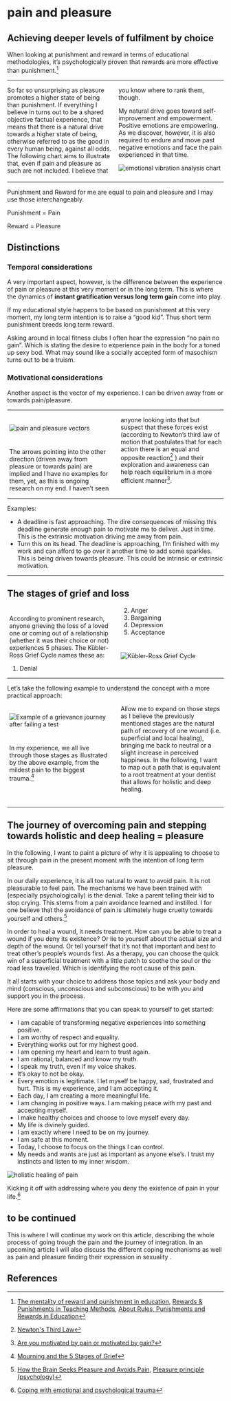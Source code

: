 # pain and pleasure


## Achieving deeper levels of fulfilment by choice

When looking at punishment and reward in terms of educational methodologies, it’s psychologically proven that rewards are more effective than punishment.[^1]

---

<div style="-webkit-column-count: 2; -moz-column-count: 2; column-count: 2;">
<div>
So far so unsurprising as pleasure promotes a higher state of being than punishment. If everything I believe in turns out to be a shared objective factual experience, that means that there is a natural drive towards a higher state of being, otherwise referred to as the good in every human being, against all odds. The following chart aims to illustrate that, even if pain and pleasure as such are not included. I believe that you know where to rank them, though.

My natural drive goes toward self-improvement and empowerment. Positive emotions are empowering. As we discover, however, it is also required to endure and move past negative emotions and face the pain experienced in that time.

</div>
<div>

![emotional vibration analysis chart](01-emotional-vibration-analysis-chart.png "emotional vibration analysis chart")

</div>
</div>

---

Punishment and Reward for me are equal to pain and pleasure and I may use those interchangeably.

Punishment = Pain

Reward = Pleasure

## Distinctions

### Temporal considerations

A very important aspect, however, is the difference between the experience of pain or pleasure at this very moment or in the long term. This is where the dynamics of **instant gratification versus long term gain** come into play.

If my educational style happens to be based on punishment at this very moment, my long term intention is to raise a “good kid”. Thus short term punishment breeds long term reward.

Asking around in local fitness clubs I often hear the expression “no pain no gain”. Which is stating the desire to experience pain in the body for a toned up sexy bod. What may sound like a socially accepted form of masochism turns out to be a truism.

### Motivational considerations

Another aspect is the vector of my experience. I can be driven away from or towards pain/pleasure.

---

<div style="-webkit-column-count: 2; -moz-column-count: 2; column-count: 2;">
<div style="padding:5px;">

![pain and pleasure vectors](02-pain-and-pleasure-vectors.jpeg "pain and pleasure vectors")
</div>
<div style="padding:5px;">

The arrows pointing into the other direction (driven away from pleasure or towards pain) are implied and I have no examples for them, yet, as this is ongoing research on my end. I haven’t seen anyone looking into that but suspect that these forces exist (according to Newton’s third law of motion that postulates that for each action there is an equal and opposite reaction[^2] ) and their exploration and awareness can help reach equilibrium in a more efficient manner[^3].
</div>
</div>

---

Examples:

* A deadline is fast approaching. The dire consequences of missing this deadline generate enough pain to motivate me to deliver. Just in time. This is the extrinsic motivation driving me away from pain.
* Turn this on its head. The deadline is approaching, I’m finished with my work and can afford to go over it another time to add some sparkles. This is being driven towards pleasure. This could be intrinsic or extrinsic motivation.

---

## The stages of grief and loss

<div style="-webkit-column-count: 2; -moz-column-count: 2; column-count: 2;">
<div style="padding:5px;">

According to prominent research, anyone grieving the loss of a loved one or coming out of a relationship (whether it was their choice or not) experiences 5 phases. The Kübler-Ross Grief Cycle names these as:

1. Denial
2. Anger
3. Bargaining
4. Depression
5. Acceptance

</div>
<div style="padding:5px;">

![Kübler-Ross Grief Cycle](03-kuebler-ross-grief-cycle.jpeg "The Kübler-Ross Grief Cycle")
</div>
</div>

---

Let’s take the following example to understand the concept with a more practical approach:

<div style="-webkit-column-count: 2; -moz-column-count: 2; column-count: 2;">
<div style="padding:5px;">

![Example of a grievance journey after failing a test](04-example-grievance-journey.jpeg "Example of a grievance journey after failing a test")
</div>
<div style="padding:5px;">

In my experience, we all live through those stages as illustrated by the above example, from the mildest pain to the biggest trauma.[^4]

Allow me to expand on those steps as I believe the previously mentioned stages are the natural path of recovery of one wound (i.e. superficial and local healing), bringing me back to neutral or a slight increase in perceived happiness. In the following, I want to map out a path that is equivalent to a root treatment at your dentist that allows for holistic and deep healing.
</div>
</div>

---

## The journey of overcoming pain and stepping towards holistic and deep healing = pleasure

In the following, I want to paint a picture of why it is appealing to choose to sit through pain in the present moment with the intention of long term pleasure.

In our daily experience, it is all too natural to want to avoid pain. It is not pleasurable to feel pain. The mechanisms we have been trained with (especially psychologically) is the denial. Take a parent telling their kid to stop crying. This stems from a pain avoidance learned and instilled. I for one believe that the avoidance of pain is ultimately huge cruelty towards yourself and others.[^5]

In order to heal a wound, it needs treatment. How can you be able to treat a wound if you deny its existence? Or lie to yourself about the actual size and depth of the wound. Or tell yourself that it’s not that important and best to treat other’s people’s wounds first. As a therapy, you can choose the quick win of a superficial treatment with a little patch to soothe the soul or the road less travelled. Which is identifying the root cause of this pain.

It all starts with your choice to address those topics and ask your body and mind (conscious, unconscious and subconscious) to be with you and support you in the process.

Here are some affirmations that you can speak to yourself to get started:

* I am capable of transforming negative experiences into something positive.
* I am worthy of respect and equality.
* Everything works out for my highest good.
* I am opening my heart and learn to trust again.
* I am rational, balanced and know my truth.
* I speak my truth, even if my voice shakes.
* It’s okay to not be okay.
* Every emotion is legitimate. I let myself be happy, sad, frustrated and hurt. This is my experience, and I am accepting it.
* Each day, I am creating a more meaningful life.
* I am changing in positive ways. I am making peace with my past and accepting myself.
* I make healthy choices and choose to love myself every day.
* My life is divinely guided.
* I am exactly where I need to be on my journey.
* I am safe at this moment.
* Today, I choose to focus on the things I can control.
* My needs and wants are just as important as anyone else’s. I trust my instincts and listen to my inner wisdom.

![holistic healing of pain](05-holistic-healing-journey.jpeg "journey through holistic healing of pain")

Kicking it off with addressing where you deny the existence of pain in your life.[^6]

## to be continued

This is where I will continue my work on this article, describing the whole process of going trough the pain and the journey of integration. In an upcoming article I will also discuss the different coping mechanisms as well as pain and pleasure finding their expression in sexuality  .

## References

[^1]:
    [The mentality of reward and punishment in education](https://www.internationalschoolparent.com/articles/reward-punishment-education/), [Rewards & Punishments in Teaching Methods](https://www.education.gov.gy/web/index.php/teachers/tips-for-teaching/item/2116-rewards-punishments-in-teaching-methods), [About Rules, Punishments and Rewards in Education](https://www.researchgate.net/publication/270847568_About_Rules_Punishments_and_Rewards_in_Education)

[^2]:
     [Newton's Third Law](https://www.physicsclassroom.com/class/newtlaws/Lesson-4/Newton-s-Third-Law)

[^3]:
    [Are you motivated by pain or motivated by gain?](https://conorneill.com/2016/10/16/are-you-motivated-by-pain-or-motivated-by-gain/)

[^4]:
    [Mourning and the 5 Stages of Grief](https://psychcentral.com/lib/the-5-stages-of-loss-and-grief)

[^5]:
    [How the Brain Seeks Pleasure and Avoids Pain](https://www.technologyreview.com/2017/06/27/150948/how-the-brain-seeks-pleasure-and-avoids-pain/), [Pleasure principle (psychology)](https://en.wikipedia.org/wiki/Pleasure_principle_(psychology))

[^6]:
    [Coping with emotional and psychological trauma](https://www.helpguide.org/articles/ptsd-trauma/coping-with-emotional-and-psychological-trauma.htm)

